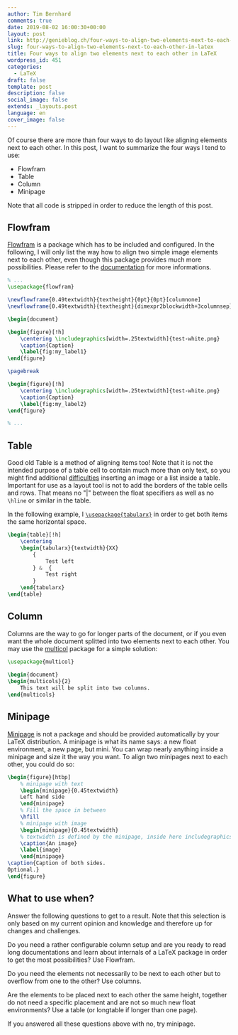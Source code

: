 ```yaml
---
author: Tim Bernhard
comments: true
date: 2019-08-02 16:00:30+00:00
layout: post
link: http://genieblog.ch/four-ways-to-align-two-elements-next-to-each-other-in-latex/
slug: four-ways-to-align-two-elements-next-to-each-other-in-latex
title: Four ways to align two elements next to each other in LaTeX
wordpress_id: 451
categories:
  - LaTeX
draft: false
template: post
description: false
social_image: false
extends: _layouts.post
language: en
cover_image: false
---
```


Of course there are more than four ways to do layout like aligning elements next to each other.
In this post, I want to summarize the four ways I tend to use:

  * Flowfram
  * Table
  * Column
  * Minipage

Note that all code is stripped in order to reduce the length of this post. 

## Flowfram

[Flowfram](https://ctan.org/pkg/flowfram?lang=en) is a package which has to be included and configured.
In the following, I will only list the way how to align two simple image elements next to each other, even though this package provides much more possibilities.
Please refer to the [documentation](http://mirrors.ctan.org/macros/latex/contrib/flowfram/flowfram.pdf) for more informations.

```tex
% ...
\usepackage{flowfram}

\newflowframe{0.49textwidth}{textheight}{0pt}{0pt}[columnone]
\newflowframe{0.49textwidth}{textheight}{dimexpr2blockwidth+3columnsep}{0pt}[columntwo]

\begin{document}

\begin{figure}[!h]
    \centering \includegraphics[width=.25textwidth]{test-white.png}
    \caption{Caption}
    \label{fig:my_label1}
\end{figure}

\pagebreak

\begin{figure}[!h]
    \centering \includegraphics[width=.25textwidth]{test-white.png}
    \caption{Caption}
    \label{fig:my_label2}
\end{figure}

% ...
```

## Table

Good old Table is a method of aligning items too! Note that it is not the intended purpose of a table cell to contain much more than only text, so you might find additional [difficulties](https://tex.stackexchange.com/questions/53061/insert-image-and-list-inside-a-table) inserting an image or a list inside a table.
Important for use as a layout tool is not to add the borders of the table cells and rows.
That means no "|" between the float specifiers as well as no `\hline` or similar in the table.

In the following example, I [`\usepackage{tabularx}`](https://ctan.org/pkg/tabularx?lang=en) in order to get both items the same horizontal space.

```tex
\begin{table}[!h]
    \centering
    \begin{tabularx}{textwidth}{XX}
        {
            Test left
        } &  {
            Test right
        }
    \end{tabularx}
\end{table}
```

## Column

Columns are the way to go for longer parts of the document, or if you even want the whole document splitted into two elements next to each other.
You may use the [multicol](https://ctan.org/pkg/multicol?lang=en) package for a simple solution:

    
```tex
\usepackage{multicol}
    
\begin{document}
\begin{multicols}{2}
    This text will be split into two columns. 
\end{multicols}
```

## Minipage

[Minipage](http://www.sascha-frank.com/latex-minipage.html) is not a package and should be provided automatically by your LaTeX distribution.
A minipage is what its name says: a new float environment, a new page, but mini.
You can wrap nearly anything inside a minipage and size it the way you want.
To align two minipages next to each other, you could do so:


```tex
\begin{figure}[htbp]
    % minipage with text
    \begin{minipage}{0.45textwidth} 
    Left hand side
    \end{minipage}
    % Fill the space in between
    \hfill
    % minipage with image
    \begin{minipage}{0.45textwidth}
    % textwidth is defined by the minipage, inside here includegraphics[width=textwidth]{test.png}
    \caption{An image}
    \label{image} 
    \end{minipage}
\caption{Caption of both sides.
Optional.}
\end{figure}
```

## What to use when?

Answer the following questions to get to a result.
Note that this selection is only based on my current opinion and knowledge and therefore up for changes and challenges.

Do you need a rather configurable column setup and are you ready to read long documentations and learn about internals of a LaTeX package in order to get the most possibilities? Use Flowfram.

Do you need the elements not necessarily to be next to each other but to overflow from one to the other? Use columns.

Are the elements to be placed next to each other the same height, together do not need a specific placement and are not so much new float environments? Use a table (or longtable if longer than one page).

If you answered all these questions above with no, try minipage. 

